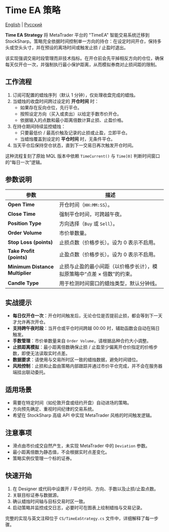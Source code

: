# Time EA 策略
[English](README.md) | [Русский](README_ru.md)

**Time EA Strategy** 将 MetaTrader 平台的 "TimeEA" 智能交易系统迁移到 StockSharp。策略完全依据时间控制单一方向的持仓：在设定时间开仓，保持多头或空头头寸，并在预设的离场时间或触发止损 / 止盈时退出。

该实现强调交易时段管理而非技术指标。在开仓前会先平掉相反方向的仓位，确保每天仅开仓一次，并强制执行最小保护距离，从而模拟券商对止损间距的限制。

## 工作流程

1. 订阅可配置的蜡烛序列（默认 1 分钟），仅处理收盘完成的蜡烛。
2. 当蜡烛的收盘时间跨过设定的 **开仓时间** 时：
   - 如果存在反向仓位，先行平仓。
   - 按照设定方向（买入或卖出）以给定手数市价开仓。
   - 依据输入的点数和最小距离倍数计算止损、止盈价格。
3. 在持仓期间持续监控蜡烛：
   - 只要最低价 / 最高价触及记录的止损或止盈，立即平仓。
   - 当蜡烛覆盖到设定的 **平仓时间** 时，无条件平仓。
4. 当天平仓后保持空仓状态，直到下一交易日再次触发开仓时间。

这种流程复刻了原始 MQL 版本中依赖 `TimeCurrent()` 与 `Time[0]` 判断时间窗口的“每日一次”逻辑。

## 参数说明

| 参数 | 描述 |
| --- | --- |
| **Open Time** | 开仓时间（`HH:MM:SS`）。 |
| **Close Time** | 强制平仓时间，可跨越午夜。 |
| **Position Type** | 方向选择（`Buy` 或 `Sell`）。 |
| **Order Volume** | 市价单数量。 |
| **Stop Loss (points)** | 止损点数（价格步长）。设为 0 表示不启用。 |
| **Take Profit (points)** | 止盈点数（价格步长）。设为 0 表示不启用。 |
| **Minimum Distance Multiplier** | 止损与止盈的最小间距（以价格步长计），模拟原策略中“点差 × 倍数”的约束。 |
| **Candle Type** | 用于检测时间窗口的蜡烛类型，默认分钟线。 |

## 实战提示

- **每日仅开仓一次**：开仓时间触发后，无论仓位是否提前止损，都会等到下一天才允许再次开仓。
- **支持跨午夜时段**：当开仓或平仓时间跨越 00:00 时，辅助函数会自动在隔日触发。
- **手数管理**：市价单数量来自 `Order Volume`，请根据品种合约大小调整。
- **止损距离模拟**：最小距离倍数确保止损 / 止盈至少偏离开仓价指定的价格步数，即使无法读取实时点差。
- **数据要求**：请使用与交易所时区一致的蜡烛数据，避免时间错位。
- **风险控制**：止损和止盈由策略内部跟踪并通过市价平仓完成，并不会在服务器端挂出联动委托。

## 适用场景

- 需要在特定时间（如伦敦开盘或纽约开盘）自动进场的策略。
- 方向预先确定、重视时间纪律的交易系统。
- 希望在 StockSharp 高级 API 中实现 MetaTrader 风格的时间触发逻辑。

## 注意事项

- 滑点由市价成交自然产生，未实现 MetaTrader 中的 `Deviation` 参数。
- 最小距离倍数为静态值，不会根据实时点差变化。
- 策略实例仅管理一个标的证券。

## 快速开始

1. 在 Designer 或代码中设置开 / 平仓时间、方向、手数以及止损/止盈点数。
2. 关联目标证券与数据源。
3. 确认蜡烛时间轴与目标交易时区一致。
4. 启动策略并监控成交日志，必要时可在图表上绘制蜡烛与交易记录。

完整的实现与英文注释位于 `CS/TimeEaStrategy.cs` 文件中，详细解释了每一步骤。

